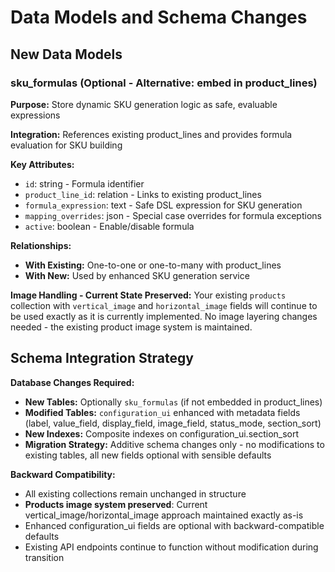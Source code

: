 # Data Models and Schema Changes

## New Data Models

### sku_formulas (Optional - Alternative: embed in product_lines)
**Purpose:** Store dynamic SKU generation logic as safe, evaluable expressions

**Integration:** References existing product_lines and provides formula evaluation for SKU building

**Key Attributes:**
- `id`: string - Formula identifier
- `product_line_id`: relation - Links to existing product_lines
- `formula_expression`: text - Safe DSL expression for SKU generation
- `mapping_overrides`: json - Special case overrides for formula exceptions
- `active`: boolean - Enable/disable formula

**Relationships:**
- **With Existing:** One-to-one or one-to-many with product_lines
- **With New:** Used by enhanced SKU generation service

**Image Handling - Current State Preserved:**
Your existing `products` collection with `vertical_image` and `horizontal_image` fields will continue to be used exactly as it is currently implemented. No image layering changes needed - the existing product image system is maintained.

## Schema Integration Strategy

**Database Changes Required:**
- **New Tables:** Optionally `sku_formulas` (if not embedded in product_lines)
- **Modified Tables:** `configuration_ui` enhanced with metadata fields (label, value_field, display_field, image_field, status_mode, section_sort)
- **New Indexes:** Composite indexes on configuration_ui.section_sort
- **Migration Strategy:** Additive schema changes only - no modifications to existing tables, all new fields optional with sensible defaults

**Backward Compatibility:**
- All existing collections remain unchanged in structure
- **Products image system preserved**: Current vertical_image/horizontal_image approach maintained exactly as-is
- Enhanced configuration_ui fields are optional with backward-compatible defaults
- Existing API endpoints continue to function without modification during transition
